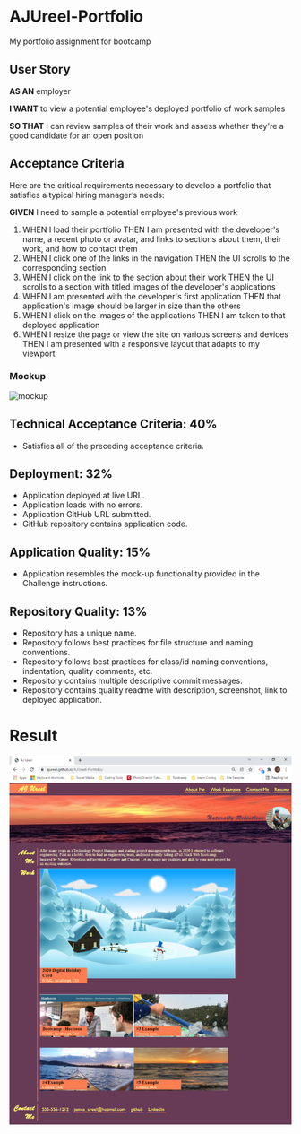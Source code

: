 # AJUreel-Portfolio
My portfolio assignment for bootcamp

## User Story
**AS AN** employer

**I WANT** to view a potential employee's deployed portfolio of work samples

**SO THAT** I can review samples of their work and assess whether they're a good candidate for an open position

## Acceptance Criteria
Here are the critical requirements necessary to develop a portfolio that satisfies a typical hiring manager’s needs:

**GIVEN** I need to sample a potential employee's previous work

1. WHEN I load their portfolio
THEN I am presented with the developer's name, a recent photo or avatar, and links to sections about them, their work, and how to contact them
2. WHEN I click one of the links in the navigation
THEN the UI scrolls to the corresponding section
3. WHEN I click on the link to the section about their work
THEN the UI scrolls to a section with titled images of the developer's applications
4. WHEN I am presented with the developer's first application
THEN that application's image should be larger in size than the others
5. WHEN I click on the images of the applications
THEN I am taken to that deployed application
6. WHEN I resize the page or view the site on various screens and devices
THEN I am presented with a responsive layout that adapts to my viewport

### Mockup
![mockup](assets/images/02-advanced-css-homework-demo.gif)

## Technical Acceptance Criteria: 40%
- Satisfies all of the preceding acceptance criteria.
## Deployment: 32%
- Application deployed at live URL.
- Application loads with no errors.
- Application GitHub URL submitted.
- GitHub repository contains application code.

## Application Quality: 15%
- Application resembles the mock-up functionality provided in the Challenge instructions.
## Repository Quality: 13%
- Repository has a unique name.
- Repository follows best practices for file structure and naming conventions.
- Repository follows best practices for class/id naming conventions, indentation, quality comments, etc.
- Repository contains multiple descriptive commit messages.
- Repository contains quality readme with description, screenshot, link to deployed application.

# Result
![AJsPortfolio](./assets/images/AJsPortfolio.PNG)